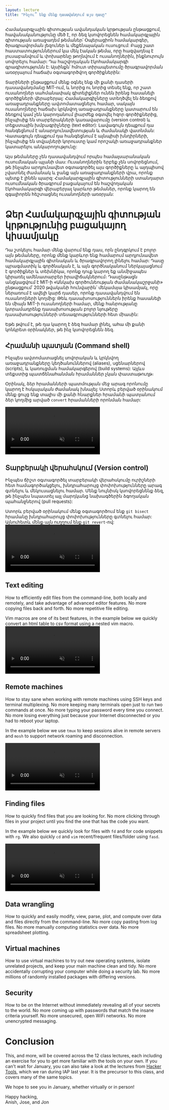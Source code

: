 ```yaml
---
layout: lecture
title: "Ինչու՞ ենք մենք դասավանդում այս դասը"
---
```


Համակարգչային գիտության ավանդական կրթության ընթացքում, հավանականությունը մեծ է, 
որ ձեզ կսովորեցնեն համակարգչային գիտության առաջադեմ թեմաներ՝ 
Օպերացիոն համակարգեր, ծրագրավորման լեզուներ և մեքենայական ուսուցում: Բայց շատ 
հաստատություններում կա մեկ էական թեմա, որը հազվադեպ է լուսաբանվում և փոխարենը 
թողնվում է ուսանողներին, ինքնուրույն սովորելու համար: Դա հաշվողական էկոհամակարգի 
գրագիտությունն է: Այսինքն՝ հմուտ տիրապետումը ծրագրավորման առօրյայում հաճախ օգտագործվող 
գործիքներին:

Տարիների ընթացքում մենք օգնել ենք մի քանի դասերի դասավանդմանը MIT-ում, և նորից 
ու նորից տեսել ենք, որ շատ ուսանողներ սահմանափակ գիտելիքներ ունեն իրենց հասանելի 
գործիքների վերաբերյալ: Համակարգիչները ստեղծվել են ձեռքով առաջադրանքները 
ավտոմատացնելու համար, սակայն ուսանողները հաճախ կրկնվող առաջադրանքները կատարում 
են ձեռքով կամ չեն կարողանում լիարժեք օգտվել հզոր գործիքներից, ինչպիսիք են 
տարբերակների կառավարումը (version control) և տեքստային խմբագրիչները (text editor): 
Լավագույն դեպքում դա հանգեցնում է անարդյունավետության և ժամանակի վատնման: 
Վատագույն դեպքում դա հանգեցնում է այնպիսի խնդիրների, ինչպիսիք են տվյալների 
կորուստը կամ որոշակի առաջադրանքներ կատարելու անկարողությունը:

Այս թեմաները չեն դասավանդվում որպես համալսարանական ուսումնական պլանի մաս: 
Ուսանողներին երբեք չեն սովորեցնում, թե ինչպես արդյունավետ օգտագործել այս 
գործիքները և այդպիսով չվատնել ժամանակ և ջանք այն առաջադրանքների վրա, որոնք պետք 
է լինեն պարզ: Համակարգչային գիտությունների ստանդարտ ուսումնական ծրագրում 
բացակայում են հաշվողական էկոհամակարգի վերաբերյալ կարևոր թեմաներ, որոնք կարող 
են զգալիորեն հեշտացնել ուսանողների առօրյան:

# Ձեր Համակարգչային գիտության կրթությունից բացակայող կիսամյակը

Դա շտկելու համար մենք վարում ենք դաս, որն ընդգրկում է բոլոր այն թեմաները, 
որոնք մենք կարևոր ենք համարում արդյունավետ համակարգչային գիտնական և ծրագրավորող 
լինելու համար: Դասը պրագմատիկ և գործնական է, և այն գործնականում ներկայացնում է 
գործիքներ և տեխնիկա, որոնք դուք կարող եք անմիջապես կիրառել ամենատարբեր 
իրավիճակներում։ Դասընթացն անցկացվում է MIT-ի «Անկախ գործունեության ժամանակաշրջանի» 
ընթացքում՝ 2020 թվականի հունվարին՝ մեկամսյա կիսամյակ, որը ներառում է ավելի կարճ 
դասեր, որոնք դասավանդվում են ուսանողների կողմից: Թեև դասախոսություններն իրենք 
հասանելի են միայն MIT-ի ուսանողների համար, մենք հանրությանը կտրամադրենք 
դասախոսության բոլոր նյութերը դասախոսությունների տեսագրությունների հետ միասին:

Եթե թվում է, թե դա կարող է ձեզ համար լինել, ահա մի քանի կոնկրետ
օրինակներ, թե ինչ կսովորեցնեն ձեզ.

## Հրամանի պատյան (Command shell)

Ինչպես ավտոմատացնել սովորական և կրկնվող առաջադրանքները կեղծանուններով (aliases), 
սցենարներով (scripts), և կառուցման համակարգերով (build systems): Այլևս տեքստից 
պատճենահանման հրամաններ չկան փաստաթուղթ։

Օրինակ, ձեր հրամանների պատմության մեջ արագ որոնումը կարող է հսկայական ժամանակ խնայել:
Ստորև բերված օրինակում մենք ցույց ենք տալիս մի քանի հնարքներ հրամանի պատյանում 
ձեր կողմից արված `convert` հրամանների որոնման համար:

<video autoplay="autoplay" loop="loop" controls muted playsinline  oncontextmenu="return false;"  preload="auto"  class="demo">
  <source src="/static/media/demos/history.mp4" type="video/mp4">
</video>

## Տարբերակի վերահսկում (Version control)

Ինչպես ճիշտ օգտագործել տարբերակի վերահսկումը ուրիշների հետ համագործակցելու, 
խնդրահարույց փոփոխությունները արագ գտնելու և մեկուսացնելու համար. 
Մենք նույնիսկ կսովորեցնենք ձեզ, թե ինչպես նպաստել այլ մարդկանց 
նախագծերին ձգողական պահանջներով (pull requests):

Ստորև բերված օրինակում մենք օգտագործում ենք `git bisect` հրամանը խնդրահարույց 
փոփոխությունները գտնելու համար: Այնուհետև մենք այն ուղղում ենք `git revert`-ով:
<video autoplay="autoplay" loop="loop" controls muted playsinline  oncontextmenu="return false;"  preload="auto"  class="demo">
  <source src="/static/media/demos/git.mp4" type="video/mp4">
</video>

## Text editing

How to efficiently edit files from the command-line, both locally and
remotely, and take advantage of advanced editor features. No more
copying files back and forth. No more repetitive file editing.

Vim macros are one of its best features, in the example below we quickly convert an html table to csv format using a nested vim macro.
<video autoplay="autoplay" loop="loop" controls muted playsinline  oncontextmenu="return false;"  preload="auto"  class="demo">
  <source src="/static/media/demos/vim.mp4" type="video/mp4">
</video>

## Remote machines

How to stay sane when working with remote machines using SSH keys and
terminal multiplexing. No more keeping many terminals open just to
run two commands at once. No more typing your password every time you
connect. No more losing everything just because your Internet
disconnected or you had to reboot your laptop.

In the example below we use `tmux` to keep sessions alive in remote servers and `mosh` to support network roaming and disconnection.

<video autoplay="autoplay" loop="loop" controls muted playsinline  oncontextmenu="return false;"  preload="auto"  class="demo">
  <source src="/static/media/demos/ssh.mp4" type="video/mp4">
</video>

## Finding files

How to quickly find files that you are looking for. No
more clicking through files in your project until you find the one
that has the code you want.

In the example below we quickly look for files with `fd` and for code snippets with `rg`. We also quickly `cd` and `vim` recent/frequent files/folder using `fasd`.

<video autoplay="autoplay" loop="loop" controls muted playsinline  oncontextmenu="return false;"  preload="auto"  class="demo">
  <source src="/static/media/demos/find.mp4" type="video/mp4">
</video>

## Data wrangling

How to quickly and easily modify, view, parse, plot, and compute over
data and files directly from the command-line. No more copy pasting
from log files. No more manually computing statistics over data. No
more spreadsheet plotting.

## Virtual machines

How to use virtual machines to try out new operating systems, isolate
unrelated projects, and keep your main machine clean and tidy. No
more accidentally corrupting your computer while doing a security
lab. No more millions of randomly installed packages with differing
versions.

## Security

How to be on the Internet without immediately revealing all of your
secrets to the world. No more coming up with passwords that match the
insane criteria yourself. No more unsecured, open WiFi networks. No
more unencrypted messaging.

# Conclusion

This, and more, will be covered across the 12 class lectures, each including an
exercise for you to get more familiar with the tools on your own. If you can't
wait for January, you can also take a look at the lectures from [Hacker
Tools](https://hacker-tools.github.io/lectures/), which we ran during IAP last
year. It is the precursor to this class, and covers many of the same topics.

We hope to see you in January, whether virtually or in person!

Happy hacking,<br>
Anish, Jose, and Jon
